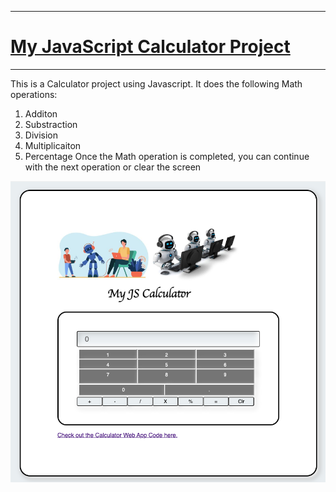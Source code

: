******************************
# [My JavaScript Calculator Project](https://calculator-project-rafael.web.app/)
*******************************
This is a Calculator project using Javascript.
It does the following Math operations:
  1. Additon
  2. Substraction
  3. Division
  4. Multiplicaiton
  5. Percentage
Once the Math operation is completed, you can continue with the next operation or clear the screen

![](./assets/CalculatorScreenShot.png)
